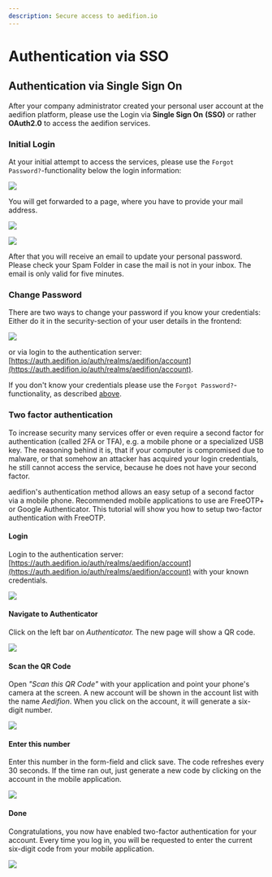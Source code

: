 ```yaml
---
description: Secure access to aedifion.io
---
```


# Authentication via SSO

## Authentication via Single Sign On

After your company administrator created your personal user account at the aedifion platform, please use the Login via **Single Sign On** **\(SSO\)** or rather **OAuth2.0** to access the aedifion services.

### Initial Login

At your initial attempt to access the services, please use the `Forgot Password?`-functionality below the login information:

![](../../.gitbook/assets/image%20%2843%29.png)

You will get forwarded to a page, where you have to provide your mail address. 

![](../../.gitbook/assets/image%20%2850%29.png)

![](../../.gitbook/assets/image%20%289%29.png)

After that you will receive an email to update your personal password. Please check your Spam Folder in case the mail is not in your inbox. The email is only valid for five minutes. 

### Change Password

There are two ways to change your password if you know your credentials: Either do it in the security-section of your user details in the frontend: 

![](../../.gitbook/assets/bildschirmfoto-2020-02-10-um-13.22.32.png)

or via login to the authentication server: [https://auth.aedifion.io/auth/realms/aedifion/account](https://auth.aedifion.io/auth/realms/aedifion/account). 

If you don't know your credentials please use the `Forgot Password?`-functionality, as described [above](two-factor-authentication.md#initial-login).

### Two factor authentication

To increase security many services offer or even require a second factor for authentication \(called 2FA or TFA\), e.g. a mobile phone or a specialized USB key. The reasoning behind it is, that if your computer is compromised due to malware, or that somehow an attacker has acquired your login credentials, he still cannot access the service, because he does not have your second factor.

aedifion's authentication method allows an easy setup of a second factor via a mobile phone. Recommended mobile applications to use are FreeOTP+ or Google Authenticator. This tutorial will show you how to setup two-factor authentication with FreeOTP.

#### **Login**

Login to the authentication server: [https://auth.aedifion.io/auth/realms/aedifion/account](https://auth.aedifion.io/auth/realms/aedifion/account) with your known credentials.

![](../../.gitbook/assets/image%20%2835%29.png)

#### Navigate to Authenticator

Click on the left bar on _Authenticator._ The new page will show a QR code.

![](../../.gitbook/assets/image%20%2820%29.png)

#### Scan the QR Code

Open _"Scan this QR Code"_ with your application and point your phone's camera at the screen. A new account will be shown in the account list with the name _Aedifion_. When you click on the account, it will generate a six-digit number.

![](../../.gitbook/assets/image%20%2827%29.png)

#### Enter this number

Enter this number in the form-field and click save. The code refreshes every 30 seconds. If the time ran out, just generate a new code by clicking on the account in the mobile application.

![](../../.gitbook/assets/image%20%2854%29.png)

#### Done

Congratulations, you now have enabled two-factor authentication for your account. Every time you log in, you will be requested to enter the current six-digit code from your mobile application.

![](../../.gitbook/assets/image%20%2822%29.png)

